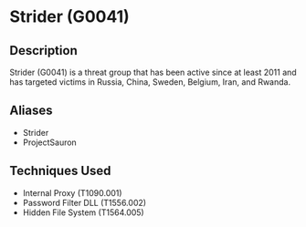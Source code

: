 # Strider (G0041)

## Description
Strider (G0041) is a threat group that has been active since at least 2011 and has targeted victims in Russia, China, Sweden, Belgium, Iran, and Rwanda.

## Aliases
- Strider
- ProjectSauron

## Techniques Used
- Internal Proxy (T1090.001)
- Password Filter DLL (T1556.002)
- Hidden File System (T1564.005)
